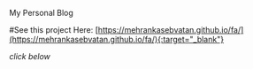 My Personal Blog

#See this project Here:
[https://mehrankasebvatan.github.io/fa/](https://mehrankasebvatan.github.io/fa/){:target="_blank"}


*click below*
